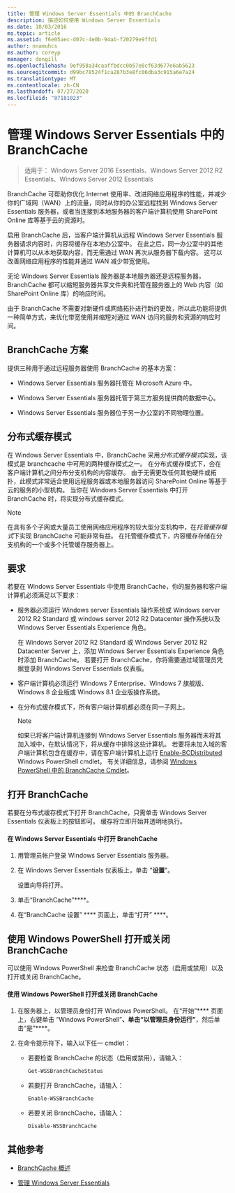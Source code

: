 ```yaml
---
title: 管理 Windows Server Essentials 中的 BranchCache
description: 描述如何使用 Windows Server Essentials
ms.date: 10/03/2016
ms.topic: article
ms.assetid: f6e05aec-d07c-4e0b-94ab-f20279e9ffd1
author: nnamuhcs
ms.author: coreyp
manager: dongill
ms.openlocfilehash: 9ef958a34caaffbdcc0b57e8cf63d677e6ab5623
ms.sourcegitcommit: d99bc78524f1ca287b3e8fc06dba3c915a6e7a24
ms.translationtype: MT
ms.contentlocale: zh-CN
ms.lasthandoff: 07/27/2020
ms.locfileid: "87181023"
---
```

# <a name="manage-branchcache-in-windows-server-essentials"></a>管理 Windows Server Essentials 中的 BranchCache

>适用于： Windows Server 2016 Essentials、Windows Server 2012 R2 Essentials、Windows Server 2012 Essentials

BranchCache 可帮助你优化 Internet 使用率、改进网络应用程序的性能，并减少你的广域网（WAN）上的流量，同时从你的办公室远程找到 Windows Server Essentials 服务器，或者当连接到本地服务器的客户端计算机使用 SharePoint Online 库等基于云的资源时。

 启用 BranchCache 后，当客户端计算机从远程 Windows Server Essentials 服务器请求内容时，内容将缓存在本地办公室中。 在此之后，同一办公室中的其他计算机可以从本地获取内容，而无需通过 WAN 再次从服务器下载内容。 这可以改善网络应用程序的性能并通过 WAN 减少带宽使用。

 无论 Windows Server Essentials 服务器是本地服务器还是远程服务器，BranchCache 都可以缩短服务器共享文件夹和托管在服务器上的 Web 内容（如 SharePoint Online 库）的响应时间。

 由于 BranchCache 不需要对新硬件或网络拓扑进行新的更改，所以此功能将提供一种简单方式，来优化带宽使用并缩短对通过 WAN 访问的服务和资源的响应时间。

## <a name="branchcache-scenarios"></a>BranchCache 方案
 提供三种用于通过远程服务器使用 BranchCache 的基本方案：

-   Windows Server Essentials 服务器托管在 Microsoft Azure 中。

-   Windows Server Essentials 服务器托管于第三方服务提供商的数据中心。

-   Windows Server Essentials 服务器位于另一办公室的不同物理位置。

## <a name="distributed-cache-mode"></a>分布式缓存模式
 在 Windows Server Essentials 中，BranchCache 采用*分布式缓存模式*实现，该模式是 branchcache 中可用的两种缓存模式之一。 在分布式缓存模式下，会在客户端计算机之间分布分支机构的内容缓存。 由于无需更改任何其他硬件或拓扑，此模式非常适合使用远程服务器或本地服务器访问 SharePoint Online 等基于云的服务的小型机构。 当你在 Windows Server Essentials 中打开 BranchCache 时，将实现分布式缓存模式。

> [!NOTE]
>  在具有多个子网或大量员工使用网络应用程序的较大型分支机构中，在*托管缓存模式*下实现 BranchCache 可能非常有益。 在托管缓存模式下，内容缓存存储在分支机构的一个或多个托管缓存服务器上。

## <a name="requirements"></a>要求
 若要在 Windows Server Essentials 中使用 BranchCache，你的服务器和客户端计算机必须满足以下要求：

-   服务器必须运行 Windows server Essentials 操作系统或 Windows server 2012 R2 Standard 或 windows server 2012 R2 Datacenter 操作系统以及 Windows Server Essentials Experience 角色。

     在 Windows Server 2012 R2 Standard 或 Windows Server 2012 R2 Datacenter Server 上，添加 Windows Server Essentials Experience 角色时添加 BranchCache。 若要打开 BranchCache，你将需要通过域管理员凭据登录到 Windows Server Essentials 仪表板。

-   客户端计算机必须运行 Windows 7 Enterprise、Windows 7 旗舰版、Windows 8 企业版或 Windows 8.1 企业版操作系统。

-   在分布式缓存模式下，所有客户端计算机都必须在同一子网上。

    > [!NOTE]
    >  如果已将客户端计算机连接到 Windows Server Essentials 服务器而未将其加入域中，在默认情况下，将从缓存中排除这些计算机。 若要将未加入域的客户端计算机包含在缓存中，请在客户端计算机上运行 [Enable-BCDistributed](https://technet.microsoft.com/library/hh848398.aspx) Windows PowerShell cmdlet。 有关详细信息，请参阅 [Windows PowerShell 中的 BranchCache Cmdlet](https://technet.microsoft.com/library/hh848392.aspx)。


## <a name="turn-branchcache-on"></a>打开 BranchCache
 若要在分布式缓存模式下打开 BranchCache，只需单击 Windows Server Essentials 仪表板上的按钮即可。 缓存将立即开始并透明地执行。

#### <a name="to-turn-on-branchcache-in-windows-server-essentials"></a>在 Windows Server Essentials 中打开 BranchCache

1.  用管理员帐户登录 Windows Server Essentials 服务器。

2.  在 Windows Server Essentials 仪表板上，单击 "**设置**"。

     设置向导将打开。

3.  单击“BranchCache”****。

4.  在“BranchCache 设置” **** 页面上，单击“打开” ****。

## <a name="use-windows-powershell-to-turn-branchcache-on-or-off"></a>使用 Windows PowerShell 打开或关闭 BranchCache
 可以使用 Windows PowerShell 来检查 BranchCache 状态（启用或禁用）以及打开或关闭 BranchCache。

#### <a name="to-turn-branchcache-on-or-off-using-windows-powershell"></a>使用 Windows PowerShell 打开或关闭 BranchCache

1.  在服务器上，以管理员身份打开 Windows PowerShell。 在“开始”**** 页面上，右键单击 “Windows PowerShell”****、单击“以管理员身份运行”****，然后单击“是”****。

2.  在命令提示符下，输入以下任一 cmdlet：

    -   若要检查 BranchCache 的状态（启用或禁用），请输入：

        ```powershell
        Get-WSSBranchCacheStatus
        ```

    -   若要打开 BranchCache，请输入：

        ```powershell
        Enable-WSSBranchCache
        ```

    -   若要关闭 BranchCache，请输入：

        ```powershell
        Disable-WSSBranchCache
        ```

## <a name="additional-references"></a>其他参考

-   [BranchCache 概述](https://technet.microsoft.com/library/hh831696.aspx)

-   [管理 Windows Server Essentials](Manage-Windows-Server-Essentials.md)
